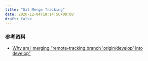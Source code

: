 ```yaml
---
title: "Git Merge Tracking"
date: 2020-12-04T18:14:56+08:00
draft: false
---
```



### 参考资料

- [Why am I merging “remote-tracking branch 'origin/develop' into develop”](https://stackoverflow.com/questions/6406762/why-am-i-merging-remote-tracking-branch-origin-develop-into-develop/6406947)
